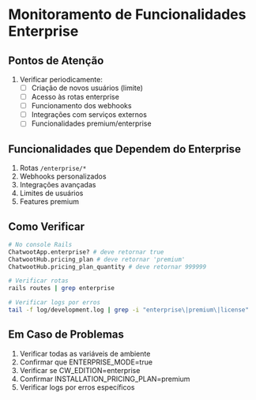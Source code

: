 # Monitoramento de Funcionalidades Enterprise

## Pontos de Atenção
1. Verificar periodicamente:
   - [ ] Criação de novos usuários (limite)
   - [ ] Acesso às rotas enterprise
   - [ ] Funcionamento dos webhooks
   - [ ] Integrações com serviços externos
   - [ ] Funcionalidades premium/enterprise

## Funcionalidades que Dependem do Enterprise
1. Rotas `/enterprise/*`
2. Webhooks personalizados
3. Integrações avançadas
4. Limites de usuários
5. Features premium

## Como Verificar
```bash
# No console Rails
ChatwootApp.enterprise? # deve retornar true
ChatwootHub.pricing_plan # deve retornar 'premium'
ChatwootHub.pricing_plan_quantity # deve retornar 999999

# Verificar rotas
rails routes | grep enterprise

# Verificar logs por erros
tail -f log/development.log | grep -i "enterprise\|premium\|license"
```

## Em Caso de Problemas
1. Verificar todas as variáveis de ambiente
2. Confirmar que ENTERPRISE_MODE=true
3. Verificar se CW_EDITION=enterprise
4. Confirmar INSTALLATION_PRICING_PLAN=premium
5. Verificar logs por erros específicos 